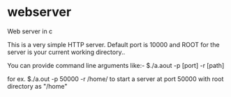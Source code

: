 # webserver
Web server in c

This is a very simple HTTP server. Default port is 10000 and ROOT for the server is your current working directory..

You can provide command line arguments like:- $./a.aout -p [port] -r [path]

for ex.
$./a.out -p 50000 -r /home/
to start a server at port 50000 with root directory as "/home"

